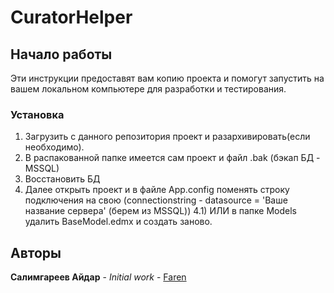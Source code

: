 # CuratorHelper

## Начало работы

Эти инструкции предоставят вам копию проекта и помогут запустить на вашем локальном компьютере для разработки и тестирования.

### Установка

1) Загрузить с данного репозитория проект и разархивировать(если необходимо).
2) В распакованной папке имеется сам проект и файл .bak (бэкап БД - MSSQL)
3) Восстановить БД
4) Далее открыть проект и в файле App.config поменять строку подключения на свою (connectionstring - datasource = 'Ваше название сервера' (берем из MSSQL))
4.1) ИЛИ в папке Models удалить BaseModel.edmx и создать заново.

## Авторы

**Салимгареев Айдар** - *Initial work* - [Faren](https://try.gogs.io/Farenlie)